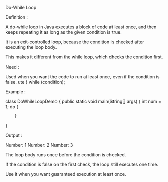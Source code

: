 
Do-While Loop

Definition :

A do-while loop in Java executes a block of code at least once, and then keeps repeating it as long as the given condition is true.

It is an exit-controlled loop, because the condition is checked after executing the loop body.

This makes it different from the while loop, which checks the condition first.

Need :

Used when you want the code to run at least once, even if the condition is false.
ute
} 
while (condition);


Example :

class DoWhileLoopDemo 
{
    public static void main(String[] args) 
    {
        int num = 1;
        do 
        {
     
        } 
    
}


Output :

Number: 1
Number: 2
Number: 3


The loop body runs once before the condition is checked.

If the condition is false on the first check, the loop still executes one time.

Use it when you want guaranteed execution at least once.
